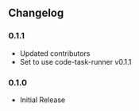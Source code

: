 ## Changelog

### 0.1.1
* Updated contributors
* Set to use code-task-runner v0.1.1

### 0.1.0
* Initial Release 
